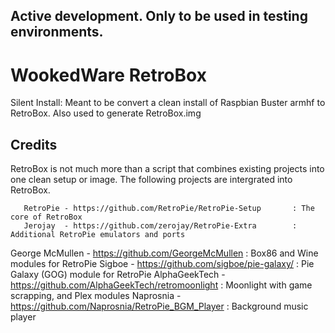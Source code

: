 Active development. Only to be used in testing environments.
------------------------------------------------------------

WookedWare RetroBox
===================

Silent Install: Meant to be convert a clean install of Raspbian Buster armhf to RetroBox. Also used to generate RetroBox.img 


Credits
-------
RetroBox is not much more than a script that combines existing projects into one clean setup or image. The following projects are intergrated into RetroBox.

       RetroPie - https://github.com/RetroPie/RetroPie-Setup       : The core of RetroBox
       Jerojay  - https://github.com/zerojay/RetroPie-Extra        : Additional RetroPie emulators and ports
George McMullen - https://github.com/GeorgeMcMullen                : Box86 and Wine modules for RetroPie
         Sigboe - https://github.com/sigboe/pie-galaxy/            : Pie Galaxy (GOG) module for RetroPie
  AlphaGeekTech - https://github.com/AlphaGeekTech/retromoonlight  : Moonlight with game scrapping, and Plex modules
      Naprosnia - https://github.com/Naprosnia/RetroPie_BGM_Player : Background music player
